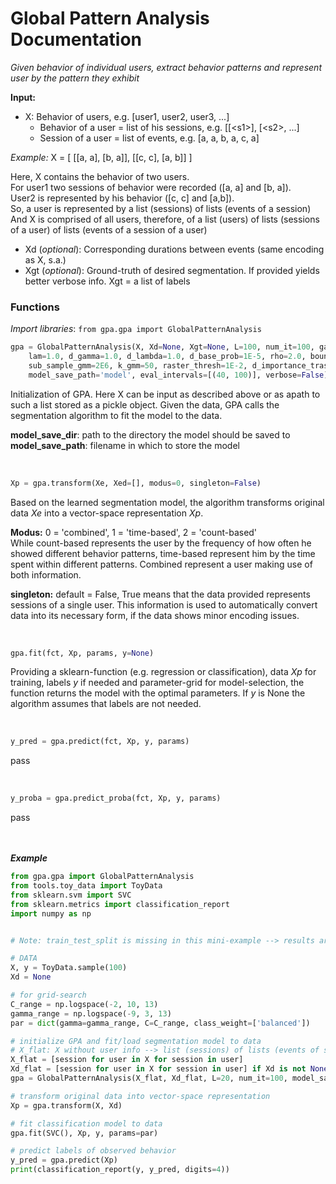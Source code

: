 # Global Pattern Analysis Documentation

_Given behavior of individual users, extract behavior patterns and represent user by the pattern they exhibit_

__Input:__

* X: Behavior of users, e.g. \[user1, user2, user3, ...\]
    * Behavior of a user = list of his sessions, e.g. \[\[\<s1>], \[\<s2>, ...]
    * Session of a user = list of events, e.g. \[a, a, b, a, c, a]

_Example:_ X = \[ \[\[a, a], \[b, a]], \[\[c, c], \[a, b]] ]

Here, X contains the behavior of two users.
<br>For user1 two sessions of behavior were recorded (\[a, a] and \[b, a]).
<br>User2 is represented by his behavior (\[c, c] and \[a,b]).
<br>So, a user is represented by a list (sessions) of lists (events of a session)
<br>And X is comprised of all users, therefore, of a list (users) of lists (sessions of a user) of lists (events of a session of a user)

* Xd (_optional_): Corresponding durations between events (same encoding as X, s.a.)
* Xgt (_optional_): Ground-truth of desired segmentation. If provided yields better verbose info.
    Xgt = a list of labels

### Functions
_Import libraries_: ``from gpa.gpa import GlobalPatternAnalysis``

```python
gpa = GlobalPatternAnalysis(X, Xd=None, Xgt=None, L=100, num_it=100, gamma=1.0, alpha=1.0, sigma=1.0,
    lam=1.0, d_gamma=1.0, d_lambda=1.0, d_base_prob=1E-5, rho=2.0, boundary=-1, num_it_gmm=1E7,
    sub_sample_gmm=2E6, k_gmm=50, raster_thresh=1E-2, d_importance_trash=200, model_save_dir='data/',
    model_save_path='model', eval_intervals=[(40, 100)], verbose=False)
```

Initialization of GPA. Here X can be input as described above or as apath to such a list stored as a pickle object.
Given the data, GPA calls the segmentation algorithm to fit the model to the data.

__model_save_dir__: path to the directory the model should be saved to
<br>__model_save_path__: filename in which to store the model

<br>

```python
Xp = gpa.transform(Xe, Xed=[], modus=0, singleton=False)
```

Based on the learned segmentation model, the algorithm transforms original data _Xe_ into a vector-space representation _Xp_.

__Modus:__ 0 = 'combined', 1 = 'time-based', 2 = 'count-based'<br>
While count-based represents the user by the frequency of how often he showed different behavior patterns,
time-based represent him by the time spent within different patterns. Combined represent a user making use of both information.

__singleton:__ default = False, True means that the data provided represents sessions of a single user.
This information is used to automatically convert data into its necessary form, if the data shows minor encoding issues.

<br>

```python
gpa.fit(fct, Xp, params, y=None)
```

Providing a sklearn-function (e.g. regression or classification), data _Xp_ for training, labels _y_ if needed and parameter-grid for model-selection, the function returns the model with the optimal parameters.
If _y_ is None the algorithm assumes that labels are not needed.

<br>

```python
y_pred = gpa.predict(fct, Xp, y, params)
```

pass

<br>

```python
y_proba = gpa.predict_proba(fct, Xp, y, params)
```

pass

<br><br>___Example___

```python
from gpa.gpa import GlobalPatternAnalysis
from tools.toy_data import ToyData
from sklearn.svm import SVC
from sklearn.metrics import classification_report
import numpy as np


# Note: train_test_split is missing in this mini-example --> results are not representative!!!

# DATA
X, y = ToyData.sample(100)
Xd = None

# for grid-search
C_range = np.logspace(-2, 10, 13)
gamma_range = np.logspace(-9, 3, 13)
par = dict(gamma=gamma_range, C=C_range, class_weight=['balanced'])

# initialize GPA and fit/load segmentation model to data
# X_flat: X without user info --> list (sessions) of lists (events of session)
X_flat = [session for user in X for session in user]
Xd_flat = [session for user in X for session in user] if Xd is not None else None
gpa = GlobalPatternAnalysis(X_flat, Xd_flat, L=20, num_it=100, model_save_path='model_example')

# transform original data into vector-space representation
Xp = gpa.transform(X, Xd)

# fit classification model to data
gpa.fit(SVC(), Xp, y, params=par)

# predict labels of observed behavior
y_pred = gpa.predict(Xp)
print(classification_report(y, y_pred, digits=4))
```

